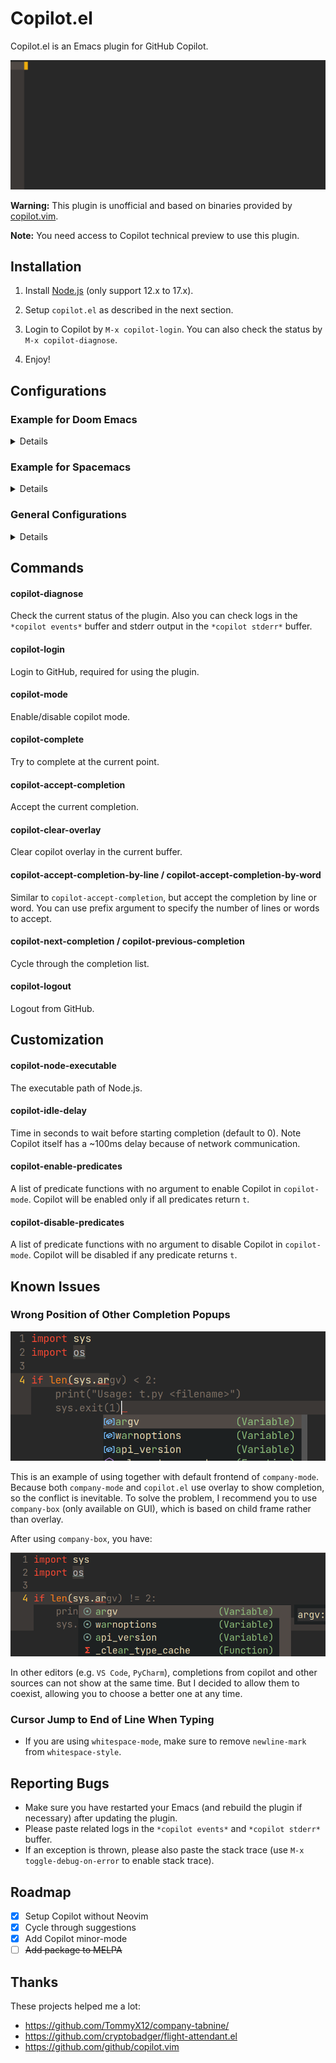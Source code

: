 # Copilot.el

Copilot.el is an Emacs plugin for GitHub Copilot.

![](assets/demo.gif)

**Warning:** This plugin is unofficial and based on binaries provided by [copilot.vim](https://github.com/github/copilot.vim).

**Note:** You need access to Copilot technical preview to use this plugin.

## Installation

1. Install [Node.js](https://nodejs.org/en/download/) (only support 12.x to 17.x).

2. Setup `copilot.el` as described in the next section.

3. Login to Copilot by `M-x copilot-login`. You can also check the status by `M-x copilot-diagnose`.

4. Enjoy!

## Configurations

### Example for Doom Emacs 

<details>

Add package definition to `~/.doom.d/packages.el`:

```elisp
(package! copilot
  :recipe (:host github :repo "zerolfx/copilot.el" :files ("*.el" "dist")))
```

Configure copilot in `~/.doom.d/config.el`:

```elisp
;; accept completion from copilot and fallback to company
(defun my-tab ()
  (interactive)
  (or (copilot-accept-completion)
      (company-indent-or-complete-common nil)))

(use-package! copilot
  :hook (prog-mode . copilot-mode)
  :bind (("C-TAB" . 'copilot-accept-completion-by-word)
         ("C-<tab>" . 'copilot-accept-completion-by-word)
         :map company-active-map
         ("<tab>" . 'my-tab)
         ("TAB" . 'my-tab)
         :map company-mode-map
         ("<tab>" . 'my-tab)
         ("TAB" . 'my-tab)))
```

Strongly recommend to enable `childframe` option in `company` module (`(company +childframe)`) to prevent overlay conflict.

</details>

### Example for Spacemacs

<details>

Edit your `~/.spacemacs`:

```elisp
;; ===================
;; dotspacemacs/layers
;; ===================

;; add copilot.el to additional packages
dotspacemacs-additional-packages
 '((copilot :location (recipe
                       :fetcher github
                       :repo "zerolfx/copilot.el"
                       :files ("*.el" "dist"))))

;; ========================
;; dotspacemacs/user-config
;; ========================

;; accept completion from copilot and fallback to company
(defun my-tab ()
  (interactive)
  (or (copilot-accept-completion)
      (company-indent-or-complete-common nil)))

(with-eval-after-load 'company
  ;; disable inline previews
  (delq 'company-preview-if-just-one-frontend company-frontends)
  ;; enable tab completion
  (define-key company-mode-map (kbd "<tab>") 'my-tab)
  (define-key company-mode-map (kbd "TAB") 'my-tab)
  (define-key company-active-map (kbd "<tab>") 'my-tab)
  (define-key company-active-map (kbd "TAB") 'my-tab))


(add-hook 'prog-mode-hook 'copilot-mode)

(define-key evil-insert-state-map (kbd "C-<tab>") 'copilot-accept-completion-by-word)
(define-key evil-insert-state-map (kbd "C-TAB") 'copilot-accept-completion-by-word)
```

</details>

### General Configurations

<details>

#### 1. Load `copilot.el`

##### Option 1: Load via `straight.el` (recommended)


```elisp
(use-package copilot
  :straight (:host github :repo "zerolfx/copilot.el" :files ("dist" "*.el"))
  :ensure t)
;; you can utilize :map :hook and :config to customize copilot
```


##### Option 2: Load manually

Please make sure you have these dependencies installed, and use `load-file` or `load-path` + `require` to load it.

+ `dash`
+ `s`
+ `editorconfig`


#### 2. Configure completion

##### Option 1: Use `copilot-mode` to automatically provide completions

```elisp
(add-hook 'prog-mode-hook 'copilot-mode)
```

To customize the behavior of `copilot-mode`, please check `copilot-enable-predicates` and `copilot-disable-predicates`.

##### Option 2: Manually provide completions

You need to bind `copilot-complete` to some key and call `copilot-clear-overlay` inside `post-command-hook`.


#### 3. Configure completion acceptation

In general, you need to bind `copilot-accept-completion` to some key in order to accept the completion. Also, you may find `copilot-accept-completion-by-word` is useful.

#### Example of using tab with `company-mode`

```elisp
; complete by copilot first, then company-mode
(defun my-tab ()
  (interactive)
  (or (copilot-accept-completion)
      (company-indent-or-complete-common nil)))

; modify company-mode behaviors
(with-eval-after-load 'company
  ;; disable inline previews
  (delq 'company-preview-if-just-one-frontend company-frontends)

  (define-key company-mode-map (kbd "<tab>") 'my-tab)
  (define-key company-mode-map (kbd "TAB") 'my-tab)
  (define-key company-active-map (kbd "<tab>") 'my-tab)
  (define-key company-active-map (kbd "TAB") 'my-tab))
```

#### Example of using tab with `auto-complete`

```elisp
; complete by copilot first, then auto-complete
(defun my-tab ()
  (interactive)
  (or (copilot-accept-completion)
      (ac-expand nil)))

(with-eval-after-load 'auto-complete
  ; disable inline preview
  (setq ac-disable-inline t)
  ; show menu if have only one candidate
  (setq ac-candidate-menu-min 0)

  (define-key ac-completing-map (kbd "TAB") 'my-tab)
  (define-key ac-completing-map (kbd "<tab>") 'my-tab))

(define-key global-map [remap indent-for-tab-command] '(lambda ()
                                                         (interactive)
                                                         (or (copilot-accept-completion)
                                                             (indent-for-tab-command))))
```

#### Example of defining tab in copilot-mode

This is useful if you don't want to depend on a particular completion framework.

```elisp
(defun my/copilot-tab ()
  (interactive)
  (or (copilot-accept-completion)
      (indent-for-tab-command)))

(with-eval-after-load 'copilot
  (define-key copilot-mode-map (kbd "<tab>") #'my/copilot-tab))
```

Or with evil-mode:
```elisp
(with-eval-after-load 'copilot
  (evil-define-key 'insert copilot-mode-map
    (kbd "<tab>") #'my/copilot-tab))
```

</details>

## Commands

#### copilot-diagnose

Check the current status of the plugin. Also you can check logs in the `*copilot events*` buffer and stderr output in the `*copilot stderr*` buffer.

#### copilot-login

Login to GitHub, required for using the plugin.

#### copilot-mode

Enable/disable copilot mode.

#### copilot-complete

Try to complete at the current point.

#### copilot-accept-completion

Accept the current completion.

#### copilot-clear-overlay

Clear copilot overlay in the current buffer.

#### copilot-accept-completion-by-line / copilot-accept-completion-by-word

Similar to `copilot-accept-completion`, but accept the completion by line or word. You can use prefix argument to specify the number of lines or words to accept.

#### copilot-next-completion / copilot-previous-completion

Cycle through the completion list.

#### copilot-logout

Logout from GitHub.

## Customization

#### copilot-node-executable

The executable path of Node.js.

#### copilot-idle-delay

Time in seconds to wait before starting completion (default to 0). Note Copilot itself has a ~100ms delay because of network communication.

#### copilot-enable-predicates
A list of predicate functions with no argument to enable Copilot in `copilot-mode`. Copilot will be enabled only if all predicates return `t`.

#### copilot-disable-predicates
A list of predicate functions with no argument to disable Copilot in `copilot-mode`. Copilot will be disabled if any predicate returns `t`.

## Known Issues

### Wrong Position of Other Completion Popups

![](assets/company-overlay.png)

This is an example of using together with default frontend of `company-mode`. Because both `company-mode` and `copilot.el` use overlay to show completion, so the conflict is inevitable.
To solve the problem, I recommend you to use `company-box` (only available on GUI), which is based on child frame rather than overlay.

After using `company-box`, you have:

![](assets/company-box.png)

In other editors (e.g. `VS Code`, `PyCharm`), completions from copilot and other sources can not show at the same time.
But I decided to allow them to coexist, allowing you to choose a better one at any time.

### Cursor Jump to End of Line When Typing

+ If you are using `whitespace-mode`, make sure to remove `newline-mark` from `whitespace-style`.

## Reporting Bugs

+ Make sure you have restarted your Emacs (and rebuild the plugin if necessary) after updating the plugin.
+ Please paste related logs in the `*copilot events*` and `*copilot stderr*` buffer.
+ If an exception is thrown, please also paste the stack trace (use `M-x toggle-debug-on-error` to enable stack trace).

## Roadmap

+ [x] Setup Copilot without Neovim
+ [x] Cycle through suggestions
+ [x] Add Copilot minor-mode
+ [ ] ~~Add package to MELPA~~

## Thanks

These projects helped me a lot:

+ https://github.com/TommyX12/company-tabnine/
+ https://github.com/cryptobadger/flight-attendant.el
+ https://github.com/github/copilot.vim
